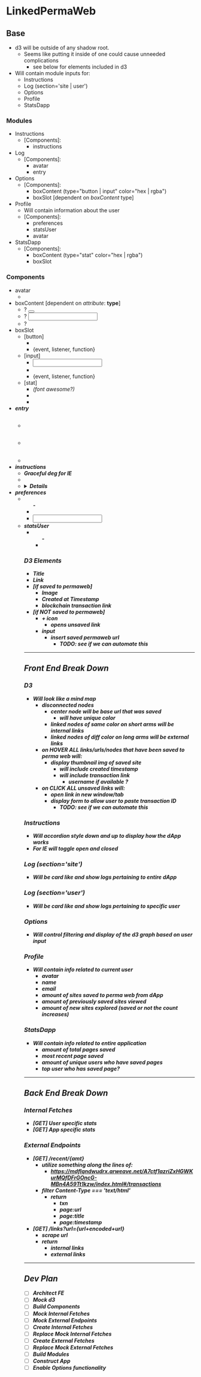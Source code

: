 # LinkedPermaWeb

## Base
- d3 will be outside of any shadow root.
  - Seems like putting it inside of one could cause unneeded complications
    - see below for elements included in d3
- Will contain module inputs for:
  - Instructions
  - Log (section='site | user')
  - Options
  - Profile
  - StatsDapp

### Modules
- Instructions
  - [Components]:
    - instructions
- Log
  - [Components]:
    - avatar
    - entry
- Options
  - [Components]:
    - boxContent (type="button | input" color="hex | rgba")
    - boxSlot [dependent on _boxContent_ type]
- Profile
  - Will contain information about the user
  - [Components]:
    - preferences
    - statsUser
    - avatar
- StatsDapp
  - [Components]:
    - boxContent (type="stat" color="hex | rgba")
    - boxSlot

### Components
- avatar
  - <img>
- boxContent [dependent on _attribute_: **type**]
  - ? <button>
  - ? <input>
  - ? <div>
- boxSlot
  - [button]
    - <span>
    - {event, listener, function}
  - [input]
    - <input>
    - <label>
    - {event, listener, function}
  - [stat]
    - <i> (_font awesome?_)
    - <strong>
    - <label>
- entry
  - <h2>
  - <p>
  - <time datetime>
- instructions
    - Graceful deg for IE
  - <summary>
  - <details>
- preferences
  - <ul>
    - <li>
  - <input>
- statsUser
  - <ul>
    - <li>

### D3 Elements
- Title
- Link
- [if saved to permaweb]
  - Image
  - Created at Timestamp
  - blockchain transaction link
- [if **NOT** saved to permaweb]
  - _+_ icon
    - opens unsaved link
  - input
    - insert saved permaweb url
      - TODO: see if we can automate this

---
## Front End Break Down

### D3
- Will look like a mind map
  - disconnected nodes
    - center node will be base url that was saved
      - will have unique color
    - linked nodes of same color on short _arms_ will be internal links
    - linked nodes of diff color on long _arms_ will be external links
  - on **HOVER** _ALL_ links/urls/nodes that have been saved to perma web will:
    - display thumbnail img of saved site
      - will include created timestamp
      - will include transaction link
        - username if available ?
  - on **CLICK** _ALL_ unsaved links will:
    - open link in new window/tab
    - display form to allow user to paste transaction ID
      - TODO: see if we can automate this

### Instructions
- Will accordion style down and up to display how the dApp works
- For IE will toggle open and closed

### Log (section='site')
- Will be card like and show logs pertaining to entire dApp
### Log (section='user')
- Will be card like and show logs pertaining to specific user
### Options
- Will control filtering and display of the d3 graph based on user input
### Profile
- Will contain info related to current user
  - avatar
  - name
  - email
  - amount of sites saved to perma web from dApp
  - amount of previously saved sites viewed
  - amount of new sites explored (saved or not the count increases)
### StatsDapp
  - Will contain info related to entire application
    - amount of total pages saved
    - most recent page saved
    - amount of unique users who have saved pages
    - top user who has saved page?


---
## Back End Break Down
### Internal Fetches
- [GET] User specific stats
- [GET] App specific stats
### External Endpoints
- [GET] /recent/{amt}
  - utilize something along the lines of:
    - https://mdflqndwudrx.arweave.net/A7ctf1azriZxHGWKurMQfDFrGOncG-MBn4A59Tt1kzw/index.html#/transactions
  - filter Content-Type === 'text/html'
    - _**return**_
      - txn
      - page:url
      - page:title
      - page:timestamp
- [GET] /links?url={url+encoded+url}
  - scrape url
  - _**return**_
    - internal links
    - external links

---
## Dev Plan
- [ ] Architect FE
- [ ] Mock d3
- [ ] Build Components
- [ ] Mock Internal Fetches
- [ ] Mock External Endpoints
- [ ] Create Internal Fetches
- [ ] Replace Mock Internal Fetches
- [ ] Create External Fetches
- [ ] Replace Mock External Fetches
- [ ] Build Modules
- [ ] Construct App
- [ ] Enable _Options_ functionality